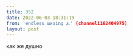 ```yaml
---
title: 352
date: 2022-06-03 18:31:19
from: 'endless шизing ⍼' (channel1162404975)
layout: post
---
```


как же душно
